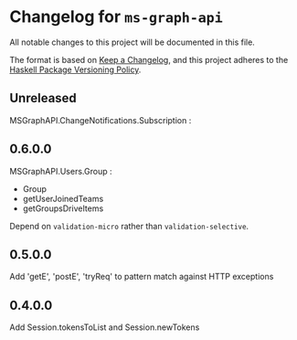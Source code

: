 # Changelog for `ms-graph-api`

All notable changes to this project will be documented in this file.

The format is based on [Keep a Changelog](https://keepachangelog.com/en/1.0.0/),
and this project adheres to the
[Haskell Package Versioning Policy](https://pvp.haskell.org/).

## Unreleased

MSGraphAPI.ChangeNotifications.Subscription :



## 0.6.0.0

MSGraphAPI.Users.Group :
- Group
- getUserJoinedTeams
- getGroupsDriveItems

Depend on `validation-micro` rather than `validation-selective`.

## 0.5.0.0

Add 'getE', 'postE', 'tryReq' to pattern match against HTTP exceptions

## 0.4.0.0

Add Session.tokensToList and Session.newTokens
